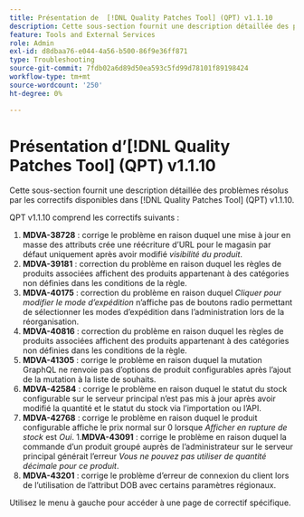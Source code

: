```yaml
---
title: Présentation de  [!DNL Quality Patches Tool] (QPT) v1.1.10
description: Cette sous-section fournit une description détaillée des problèmes résolus par les correctifs disponibles dans  [!DNL Quality Patches Tool] (QPT) v1.1.10.
feature: Tools and External Services
role: Admin
exl-id: d8dbaa76-e044-4a56-b500-86f9e36ff871
type: Troubleshooting
source-git-commit: 7fdb02a6d89d50ea593c5fd99d78101f89198424
workflow-type: tm+mt
source-wordcount: '250'
ht-degree: 0%

---
```


# Présentation d’[!DNL Quality Patches Tool] (QPT) v1.1.10

Cette sous-section fournit une description détaillée des problèmes résolus par les correctifs disponibles dans [!DNL Quality Patches Tool] (QPT) v1.1.10.

QPT v1.1.10 comprend les correctifs suivants :

1. **MDVA-38728** : corrige le problème en raison duquel une mise à jour en masse des attributs crée une réécriture d’URL pour le magasin par défaut uniquement après avoir modifié *visibilité du produit*.
1. **MDVA-39181** : correction du problème en raison duquel les règles de produits associées affichent des produits appartenant à des catégories non définies dans les conditions de la règle.
1. **MDVA-40175** : correction du problème en raison duquel *Cliquer pour modifier le mode d’expédition* n’affiche pas de boutons radio permettant de sélectionner les modes d’expédition dans l’administration lors de la réorganisation.
1. **MDVA-40816** : correction du problème en raison duquel les règles de produits associées affichent des produits appartenant à des catégories non définies dans les conditions de la règle.
1. **MDVA-41305** : corrige le problème en raison duquel la mutation GraphQL ne renvoie pas d’options de produit configurables après l’ajout de la mutation à la liste de souhaits.
1. **MDVA-42584** : corrige le problème en raison duquel le statut du stock configurable sur le serveur principal n’est pas mis à jour après avoir modifié la quantité et le statut du stock via l’importation ou l’API.
1. **MDVA-42768** : corrige le problème en raison duquel le produit configurable affiche le prix normal sur 0 lorsque *Afficher en rupture de stock* est *Oui*.
1.**MDVA-43091** : corrige le problème en raison duquel la commande d’un produit groupé auprès de l’administrateur sur le serveur principal générait l’erreur *Vous ne pouvez pas utiliser de quantité décimale pour ce produit*.
1. **MDVA-43201** : corrige le problème d’erreur de connexion du client lors de l’utilisation de l’attribut DOB avec certains paramètres régionaux.

Utilisez le menu à gauche pour accéder à une page de correctif spécifique.
